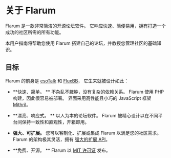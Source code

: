 # 关于 Flarum

Flarum 是一款非常简洁的开源论坛软件。 它响应快速、简便易用，拥有打造一个成功的社区所需的所有功能。

本用户指南将帮助您使用 Flarum 搭建自己的论坛，并教授您管理社区的基础知识。

## 目标

Flarum 的前身是 [esoTalk](https://github.com/esotalk/esoTalk) 和 [FluxBB](https://fluxbb.org)， 它生来就被设计如此：

* **快速、简单。 ** 不杂乱不臃肿，没有复杂的依赖关系。 Flarum 使用 PHP 构建，因此很容易被部署。 界面采用高性能且小巧的 JavaScript 框架 [Mithril](https://mithril.js.org)。

* **漂亮、响应式。 ** 以人为本的论坛软件。 Flarum 被精心设计以在不同平台间保持一致性和直观性，开箱即用。

* **强大、可扩展。** 您可以客制化、扩展或集成 Flarum 以满足您的社区需求。 Flarum 的架构极其灵活，拥有 [强大的扩展 API](/extend/)。

* **免费、开源。 ** Flarum 以 [MIT 许可证](https://github.com/flarum/flarum/blob/master/LICENSE) 发布。
